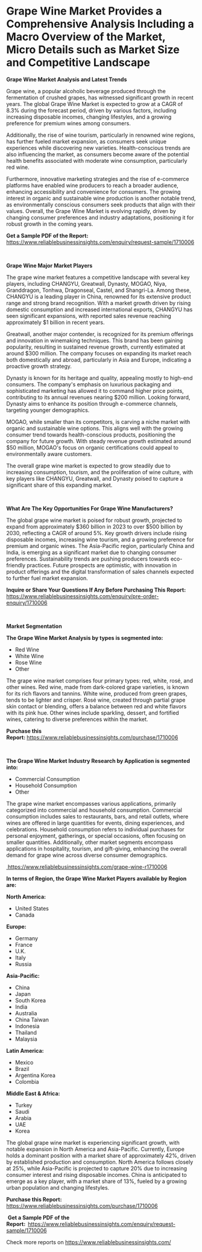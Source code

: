 <p><h1>Grape Wine Market Provides a Comprehensive Analysis Including a Macro Overview of the Market, Micro Details such as Market Size and Competitive Landscape</h1></p><p><strong>Grape Wine Market Analysis and Latest Trends</strong></p>
<p><p>Grape wine, a popular alcoholic beverage produced through the fermentation of crushed grapes, has witnessed significant growth in recent years. The global Grape Wine Market is expected to grow at a CAGR of 8.3% during the forecast period, driven by various factors, including increasing disposable incomes, changing lifestyles, and a growing preference for premium wines among consumers. </p><p>Additionally, the rise of wine tourism, particularly in renowned wine regions, has further fueled market expansion, as consumers seek unique experiences while discovering new varieties. Health-conscious trends are also influencing the market, as consumers become aware of the potential health benefits associated with moderate wine consumption, particularly red wine.</p><p>Furthermore, innovative marketing strategies and the rise of e-commerce platforms have enabled wine producers to reach a broader audience, enhancing accessibility and convenience for consumers. The growing interest in organic and sustainable wine production is another notable trend, as environmentally conscious consumers seek products that align with their values. Overall, the Grape Wine Market is evolving rapidly, driven by changing consumer preferences and industry adaptations, positioning it for robust growth in the coming years.</p></p>
<p><strong>Get a Sample PDF of the Report:&nbsp;</strong> <a href="https://www.reliablebusinessinsights.com/enquiry/request-sample/1710006?utm_campaign=3319&utm_medium=2&utm_source=Github&utm_content=ia&utm_term=27032025&utm_id=grape-wine">https://www.reliablebusinessinsights.com/enquiry/request-sample/1710006</a></p>
<p>&nbsp;</p>
<p><strong>Grape Wine Major Market Players</strong></p>
<p><p>The grape wine market features a competitive landscape with several key players, including CHANGYU, Greatwall, Dynasty, MOGAO, Niya, Granddragon, Tonhwa, Dragonseal, Castel, and Shangri-La. Among these, CHANGYU is a leading player in China, renowned for its extensive product range and strong brand recognition. With a market growth driven by rising domestic consumption and increased international exports, CHANGYU has seen significant expansions, with reported sales revenue reaching approximately $1 billion in recent years.</p><p>Greatwall, another major contender, is recognized for its premium offerings and innovation in winemaking techniques. This brand has been gaining popularity, resulting in sustained revenue growth, currently estimated at around $300 million. The company focuses on expanding its market reach both domestically and abroad, particularly in Asia and Europe, indicating a proactive growth strategy.</p><p>Dynasty is known for its heritage and quality, appealing mostly to high-end consumers. The company's emphasis on luxurious packaging and sophisticated marketing has allowed it to command higher price points, contributing to its annual revenues nearing $200 million. Looking forward, Dynasty aims to enhance its position through e-commerce channels, targeting younger demographics.</p><p>MOGAO, while smaller than its competitors, is carving a niche market with organic and sustainable wine options. This aligns well with the growing consumer trend towards health-conscious products, positioning the company for future growth. With steady revenue growth estimated around $50 million, MOGAO's focus on organic certifications could appeal to environmentally aware customers.</p><p>The overall grape wine market is expected to grow steadily due to increasing consumption, tourism, and the proliferation of wine culture, with key players like CHANGYU, Greatwall, and Dynasty poised to capture a significant share of this expanding market.</p></p>
<p>&nbsp;</p>
<p><strong>What Are The Key Opportunities For Grape Wine Manufacturers?</strong></p>
<p><p>The global grape wine market is poised for robust growth, projected to expand from approximately $360 billion in 2023 to over $500 billion by 2030, reflecting a CAGR of around 5%. Key growth drivers include rising disposable incomes, increasing wine tourism, and a growing preference for premium and organic wines. The Asia-Pacific region, particularly China and India, is emerging as a significant market due to changing consumer preferences. Sustainability trends are pushing producers towards eco-friendly practices. Future prospects are optimistic, with innovation in product offerings and the digital transformation of sales channels expected to further fuel market expansion.</p></p>
<p><strong>Inquire or Share Your Questions If Any Before Purchasing This Report:</strong> <a href="https://www.reliablebusinessinsights.com/enquiry/pre-order-enquiry/1710006?utm_campaign=3319&utm_medium=2&utm_source=Github&utm_content=ia&utm_term=27032025&utm_id=grape-wine">https://www.reliablebusinessinsights.com/enquiry/pre-order-enquiry/1710006</a></p>
<p>&nbsp;</p>
<p><strong>Market Segmentation</strong></p>
<p><strong>The Grape Wine Market Analysis by types is segmented into:</strong></p>
<p><ul><li>Red Wine</li><li>White Wine</li><li>Rose Wine</li><li>Other</li></ul></p>
<p><p>The grape wine market comprises four primary types: red, white, rosé, and other wines. Red wine, made from dark-colored grape varieties, is known for its rich flavors and tannins. White wine, produced from green grapes, tends to be lighter and crisper. Rosé wine, created through partial grape skin contact or blending, offers a balance between red and white flavors with its pink hue. Other wines include sparkling, dessert, and fortified wines, catering to diverse preferences within the market.</p></p>
<p><strong>Purchase this Report:&nbsp;</strong><a href="https://www.reliablebusinessinsights.com/purchase/1710006?utm_campaign=3319&utm_medium=2&utm_source=Github&utm_content=ia&utm_term=27032025&utm_id=grape-wine">https://www.reliablebusinessinsights.com/purchase/1710006</a></p>
<p>&nbsp;</p>
<p><strong>The Grape Wine Market Industry Research by Application is segmented into:</strong></p>
<p><ul><li>Commercial Consumption</li><li>Household Consumption</li><li>Other</li></ul></p>
<p><p>The grape wine market encompasses various applications, primarily categorized into commercial and household consumption. Commercial consumption includes sales to restaurants, bars, and retail outlets, where wines are offered in large quantities for events, dining experiences, and celebrations. Household consumption refers to individual purchases for personal enjoyment, gatherings, or special occasions, often focusing on smaller quantities. Additionally, other market segments encompass applications in hospitality, tourism, and gift-giving, enhancing the overall demand for grape wine across diverse consumer demographics.</p></p>
<p><a href="https://www.reliablebusinessinsights.com/grape-wine-r1710006?utm_campaign=3319&utm_medium=2&utm_source=Github&utm_content=ia&utm_term=27032025&utm_id=grape-wine">&nbsp;https://www.reliablebusinessinsights.com/grape-wine-r1710006</a></p>
<p><strong>In terms of Region, the Grape Wine Market Players available by Region are:</strong></p>
<p>
    <p> <strong> North America: </strong>
        <ul>
            <li>United States</li>
            <li>Canada</li>
        </ul>
        </p> 
    <p> <strong> Europe: </strong>
        <ul>
            <li>Germany</li>
            <li>France</li>
            <li>U.K.</li>
            <li>Italy</li>
            <li>Russia</li>
        </ul>
        </p> 
    <p> <strong> Asia-Pacific: </strong>
        <ul>
            <li>China</li>
            <li>Japan</li>
            <li>South Korea</li>
            <li>India</li>
            <li>Australia</li>
            <li>China Taiwan</li>
            <li>Indonesia</li>
            <li>Thailand</li>
            <li>Malaysia</li>
        </ul>
        </p> 
    <p> <strong> Latin America: </strong>
        <ul>
            <li>Mexico</li>
            <li>Brazil</li>
            <li>Argentina Korea</li>
            <li>Colombia</li>
        </ul>
        </p> 
    <p> <strong> Middle East & Africa: </strong>
        <ul>
            <li>Turkey</li>
            <li>Saudi</li>
            <li>Arabia</li>
            <li>UAE</li>
            <li>Korea</li>
        </ul>
    </p>
    </p>
<p><p>The global grape wine market is experiencing significant growth, with notable expansion in North America and Asia-Pacific. Currently, Europe holds a dominant position with a market share of approximately 42%, driven by established production and consumption. North America follows closely at 25%, while Asia-Pacific is projected to capture 20% due to increasing consumer interest and rising disposable incomes. China is anticipated to emerge as a key player, with a market share of 13%, fueled by a growing urban population and changing lifestyles.</p></p>
<p><strong>Purchase this Report: </strong><a href="https://www.reliablebusinessinsights.com/purchase/1710006?utm_campaign=3319&utm_medium=2&utm_source=Github&utm_content=ia&utm_term=27032025&utm_id=grape-wine">https://www.reliablebusinessinsights.com/purchase/1710006</a></p>
<p>&nbsp;<strong>Get a Sample PDF of the Report:&nbsp;&nbsp;</strong><a href="https://www.reliablebusinessinsights.com/enquiry/request-sample/1710006?utm_campaign=3319&utm_medium=2&utm_source=Github&utm_content=ia&utm_term=27032025&utm_id=grape-wine">https://www.reliablebusinessinsights.com/enquiry/request-sample/1710006</a></p>
<p><strong></strong></p>
<p>Check more reports on <a href="https://www.reliablebusinessinsights.com/?utm_campaign=3319&utm_medium=2&utm_source=Github&utm_content=ia&utm_term=27032025&utm_id=grape-wine">https://www.reliablebusinessinsights.com/</a></p>